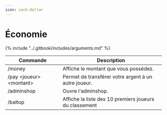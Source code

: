 ```yaml
---
icon: sack-dollar
---
```


# Économie

{% include "../.gitbook/includes/arguments.md" %}

| Commande                  | Description                                            |
| ------------------------- | ------------------------------------------------------ |
| /money                    | Affiche le montant que vous possédez.                  |
| /pay \<joueur> \<montant> | Permet de transférer votre argent à un autre joueur.   |
| /adminshop                | Ouvre l'adminshop.                                     |
| /baltop                   | Affiche la liste des 10 premiers joueurs du classement |
